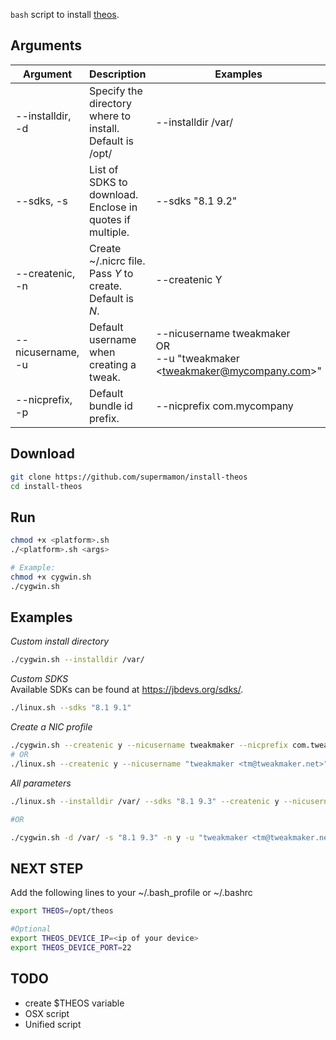 ``bash`` script to install [theos](https://github.com/theos/theos).

## Arguments

|Argument        |Description  |Examples|
|----------------|-------------|--------|
|--installdir, -d|Specify the directory where to install. Default is /opt/|--installdir /var/|
|--sdks, -s      |List of SDKS to download. Enclose in quotes if multiple.|--sdks "8.1 9.2"|
|--createnic, -n |Create ~/.nicrc file. Pass *Y* to create. Default is *N*.|--createnic Y|
|--nicusername, -u|Default username when creating a tweak.|--nicusername tweakmaker <br />OR<br /> --u "tweakmaker &lt;tweakmaker@mycompany.com&gt;"|
|--nicprefix, -p|Default bundle id prefix.|--nicprefix com.mycompany|

## Download

````bash
git clone https://github.com/supermamon/install-theos
cd install-theos
````
## Run
````bash
chmod +x <platform>.sh
./<platform>.sh <args>

# Example:
chmod +x cygwin.sh
./cygwin.sh
````

## Examples

*Custom install directory*
````bash
./cygwin.sh --installdir /var/
````

*Custom SDKS*  
Available SDKs can be found at https://jbdevs.org/sdks/.

````bash
./linux.sh --sdks "8.1 9.1"
````

*Create a NIC profile*  

````bash
./cygwin.sh --createnic y --nicusername tweakmaker --nicprefix com.tweakmaker
# OR
./linux.sh --createnic y --nicusername "tweakmaker <tm@tweakmaker.net>" --nicprefix net.tweakmaker
````

*All parameters*
````bash
./linux.sh --installdir /var/ --sdks "8.1 9.3" --createnic y --nicusername "tweakmaker <tm@tweakmaker.net>" --nicprefix net.tweakmaker

#OR

./cygwin.sh -d /var/ -s "8.1 9.3" -n y -u "tweakmaker <tm@tweakmaker.net>" -p net.tweakmaker

````

## NEXT STEP

Add the following lines to your ~/.bash_profile or ~/.bashrc

````bash
export THEOS=/opt/theos

#Optional
export THEOS_DEVICE_IP=<ip of your device>
export THEOS_DEVICE_PORT=22
````


## TODO

* create $THEOS variable
* OSX script
* Unified script
